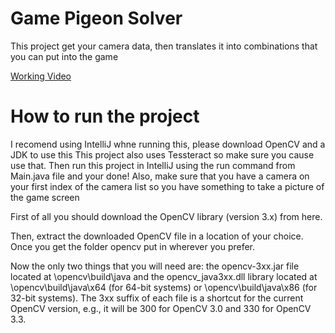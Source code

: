 # Game Pigeon Solver

This project get your camera data, then translates it into combinations that you can put into the game

[Working Video](https://cdn.discordapp.com/attachments/1206315080648495124/1207230332437274624/IMG_7083.mov?ex=66d4c39c&is=66d3721c&hm=bf7be39b7485317ac8db124347d138a2e2d3393a0b73c2de8b52a181504a9a74&)

# How to run the project

I recomend using IntelliJ whne running this, please download OpenCV and a JDK to use this
This project also uses Tessteract so make sure you cause use that.
Then run this project in IntelliJ using the run command from Main.java file and your done!
Also, make sure that you have a camera on your first index of the camera list so you have something to take a picture of the game screen

First of all you should download the OpenCV library (version 3.x) from here.

Then, extract the downloaded OpenCV file in a location of your choice. Once you get the folder opencv put in wherever you prefer.

Now the only two things that you will need are: the opencv-3xx.jar file located at \opencv\build\java and the opencv_java3xx.dll library located at \opencv\build\java\x64 (for 64-bit systems) or \opencv\build\java\x86 (for 32-bit systems). 
The 3xx suffix of each file is a shortcut for the current OpenCV version, e.g., it will be 300 for OpenCV 3.0 and 330 for OpenCV 3.3.
